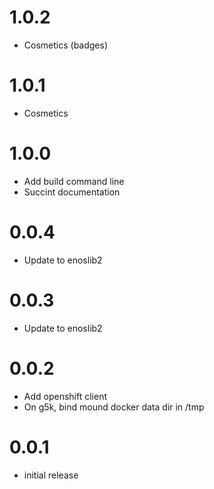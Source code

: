 # 1.0.2

- Cosmetics (badges)

# 1.0.1

- Cosmetics

# 1.0.0

- Add build command line
- Succint documentation

# 0.0.4

- Update to enoslib2

# 0.0.3

- Update to enoslib2

# 0.0.2

- Add openshift client
- On g5k, bind mound docker data dir in /tmp


# 0.0.1

- initial release
